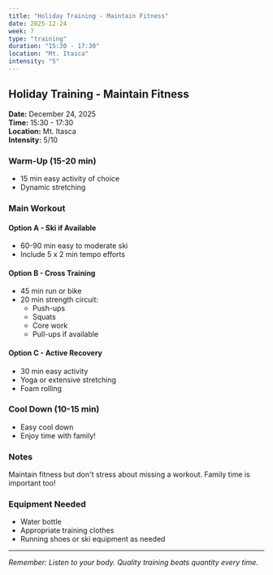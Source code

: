 ```yaml
---
title: "Holiday Training - Maintain Fitness"
date: 2025-12-24
week: 7
type: "training"
duration: "15:30 - 17:30"
location: "Mt. Itasca"
intensity: "5"
---
```


## Holiday Training - Maintain Fitness

**Date:** December 24, 2025  
**Time:** 15:30 - 17:30  
**Location:** Mt. Itasca  
**Intensity:** 5/10

### Warm-Up (15-20 min)
- 15 min easy activity of choice
- Dynamic stretching

### Main Workout
#### Option A - Ski if Available
- 60-90 min easy to moderate ski
- Include 5 x 2 min tempo efforts

#### Option B - Cross Training
- 45 min run or bike
- 20 min strength circuit:
  - Push-ups
  - Squats
  - Core work
  - Pull-ups if available

#### Option C - Active Recovery
- 30 min easy activity
- Yoga or extensive stretching
- Foam rolling

### Cool Down (10-15 min)
- Easy cool down
- Enjoy time with family!

### Notes
Maintain fitness but don't stress about missing a workout. Family time is important too!

### Equipment Needed
- Water bottle
- Appropriate training clothes
- Running shoes or ski equipment as needed

---
*Remember: Listen to your body. Quality training beats quantity every time.*